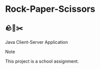 # Rock-Paper-Scissors 
## 🪨📄✂️

Java Client-Server Application

> [!NOTE]  
> This project is a school assignment.

